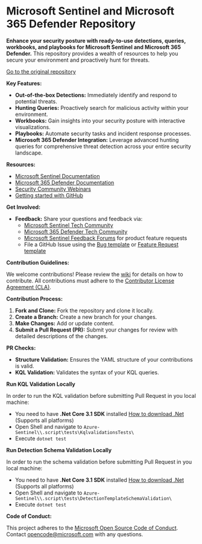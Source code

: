 # Microsoft Sentinel and Microsoft 365 Defender Repository

**Enhance your security posture with ready-to-use detections, queries, workbooks, and playbooks for Microsoft Sentinel and Microsoft 365 Defender.** This repository provides a wealth of resources to help you secure your environment and proactively hunt for threats.

[Go to the original repository](https://github.com/Azure/Azure-Sentinel)

**Key Features:**

*   **Out-of-the-box Detections:** Immediately identify and respond to potential threats.
*   **Hunting Queries:** Proactively search for malicious activity within your environment.
*   **Workbooks:** Gain insights into your security posture with interactive visualizations.
*   **Playbooks:** Automate security tasks and incident response processes.
*   **Microsoft 365 Defender Integration:** Leverage advanced hunting queries for comprehensive threat detection across your entire security landscape.

**Resources:**

*   [Microsoft Sentinel Documentation](https://go.microsoft.com/fwlink/?linkid=2073774&clcid=0x409)
*   [Microsoft 365 Defender Documentation](https://docs.microsoft.com/microsoft-365/security/defender/microsoft-365-defender?view=o365-worldwide)
*   [Security Community Webinars](https://aka.ms/securitywebinars)
*   [Getting started with GitHub](https://help.github.com/en#dotcom)

**Get Involved:**

*   **Feedback:** Share your questions and feedback via:
    *   [Microsoft Sentinel Tech Community](https://techcommunity.microsoft.com/t5/microsoft-sentinel/bd-p/MicrosoftSentinel)
    *   [Microsoft 365 Defender Tech Community](https://techcommunity.microsoft.com/t5/microsoft-365-defender/bd-p/MicrosoftThreatProtection)
    *   [Microsoft Sentinel Feedback Forums](https://feedback.azure.com/d365community/forum/37638d17-0625-ec11-b6e6-000d3a4f07b8) for product feature requests
    *   File a GitHub Issue using the [Bug template](https://github.com/Azure/Azure-Sentinel/issues/new?assignees=&labels=&template=bug_report.md&title=) or [Feature Request template](https://github.com/Azure/Azure-Sentinel/issues/new?assignees=&labels=&template=feature_request.md&title=)

**Contribution Guidelines:**

We welcome contributions! Please review the [wiki](https://aka.ms/threathunters) for details on how to contribute.
All contributions must adhere to the [Contributor License Agreement (CLA)](https://cla.microsoft.com).

**Contribution Process:**

1.  **Fork and Clone:** Fork the repository and clone it locally.
2.  **Create a Branch:** Create a new branch for your changes.
3.  **Make Changes:** Add or update content.
4.  **Submit a Pull Request (PR):** Submit your changes for review with detailed descriptions of the changes.

**PR Checks:**

*   **Structure Validation:** Ensures the YAML structure of your contributions is valid.
*   **KQL Validation:** Validates the syntax of your KQL queries.

**Run KQL Validation Locally**

In order to run the KQL validation before submitting Pull Request in you local machine:
* You need to have **.Net Core 3.1 SDK** installed [How to download .Net](https://dotnet.microsoft.com/download) (Supports all platforms)
* Open Shell and navigate to  `Azure-Sentinel\\.script\tests\KqlvalidationsTests\`
* Execute `dotnet test`

**Run Detection Schema Validation Locally**

In order to run the schema validation before submitting Pull Request in you local machine:
* You need to have **.Net Core 3.1 SDK** installed [How to download .Net](https://dotnet.microsoft.com/download) (Supports all platforms)
* Open Shell and navigate to  `Azure-Sentinel\\.script\tests\DetectionTemplateSchemaValidation\`
* Execute `dotnet test`

**Code of Conduct:**

This project adheres to the [Microsoft Open Source Code of Conduct](https://opensource.microsoft.com/codeofconduct/). Contact [opencode@microsoft.com](mailto:opencode@microsoft.com) with any questions.